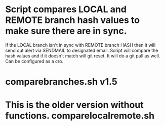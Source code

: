 # Script compares LOCAL and REMOTE branch hash values to make sure there are in sync.
If the LOCAL branch isn't in sync with REMOTE branch HASH then it will send out alert via SENDMAIL to designated email. Script will compare the hash values and if it doesn't match will git reset. It will do a git pull as well. Can be configured as a cro.



# comparebranches.sh v1.5
# This is the older version without functions. comparelocalremote.sh
